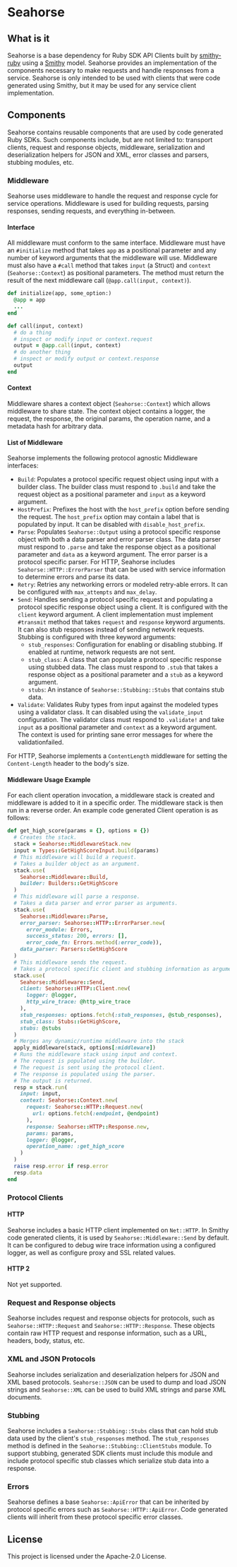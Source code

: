 # Seahorse

## What is it
Seahorse is a base dependency for Ruby SDK API Clients built by
[smithy-ruby][smithy-ruby] using a [Smithy][Smithy] model. Seahorse provides an
implementation of the components necessary to make requests and handle responses
from a service. Seahorse is only intended to be used with clients that were code
generated using Smithy, but it may be used for any service client
implementation.

## Components
Seahorse contains reusable components that are used by code generated Ruby SDKs.
Such components include, but are not limited to: transport clients, request and
response objects, middleware, serialization and deserialization helpers for JSON
and XML, error classes and parsers, stubbing modules, etc.

### Middleware
Seahorse uses middleware to handle the request and response cycle for service
operations. Middleware is used for building requests, parsing responses, sending
requests, and everything in-between.

#### Interface
All middleware must conform to the same interface. Middleware must have an
`#initialize` method that takes `app` as a positional parameter and any number
of keyword arguments that the middleware will use. Middleware must also have a
`#call` method that takes `input` (a Struct) and `context` (`Seahorse::Context`)
as positional parameters. The method must return the result of the next
middleware call (`@app.call(input, context)`).

```ruby
def initialize(app, some_option:)
  @app = app
  ...
end

def call(input, context)
  # do a thing
  # inspect or modify input or context.request
  output = @app.call(input, context)
  # do another thing
  # inspect or modify output or context.response
  output
end
```

#### Context
Middleware shares a context object (`Seahorse::Context`) which allows middleware
to share state. The context object contains a logger, the request, the response,
the original params, the operation name, and a metadata hash for arbitrary data.

#### List of Middleware

Seahorse implements the following protocol agnostic Middleware interfaces:

* `Build`: Populates a protocol specific request object using input with a
   builder class. The builder class must respond to `.build` and take the
   request object as a positional parameter and `input` as a keyword argument.
* `HostPrefix`: Prefixes the host with the `host_prefix` option before sending
   the request. The `host_prefix` option may contain a label that is populated
   by input. It can be disabled with `disable_host_prefix`.
* `Parse`: Populates `Seahorse::Output` using a protocol specific response
   object with both a data parser and error parser class. The data parser must
   respond to `.parse` and take the response object as a positional parameter
   and `data` as a keyword argument. The error parser is a protocol specific
   parser. For HTTP, Seahorse includes `Seahorse::HTTP::ErrorParser` that can be
   used with service information to determine errors and parse its data.
* `Retry`: Retries any networking errors or modeled retry-able errors. It can be
   configured with `max_attempts` and `max_delay`.
* `Send`: Handles sending a protocol specific request and populating a protocol
   specific response object using a client. It is configured with the `client`
   keyword argument. A client implementation must implement `#transmit` method
   that takes `request` and `response` keyword arguments. It can also stub
   responses instead of sending network requests. Stubbing is configured with
   three keyword arguments:
   * `stub_responses`: Configuration for enabling or disabling stubbing. If
     enabled at runtime, network requests are not sent.
   * `stub_class`: A class that can populate a protocol specific response using
     stubbed data. The class must respond to `.stub` that takes a response
     object as a positional parameter and a `stub` as a keyword argument.
   * `stubs`: An instance of `Seahorse::Stubbing::Stubs` that contains stub
     data.
* `Validate`: Validates Ruby types from input against the modeled types using a
   validator class. It can disabled using the `validate_input` configuration.
   The validator class must respond to `.validate!` and take `input` as a
   positional parameter and `context` as a keyword argument. The context is used
   for printing sane error messages for where the validationfailed.

For HTTP, Seahorse implements a `ContentLength` middleware for setting the
`Content-Length` header to the body's size.

#### Middleware Usage Example

For each client operation invocation, a middleware stack is created and
middleware is added to it in a specific order. The middleware stack is then run
in a reverse order. An example code generated Client operation is as follows:

```ruby
def get_high_score(params = {}, options = {})
  # Creates the stack.
  stack = Seahorse::MiddlewareStack.new
  input = Types::GetHighScoreInput.build(params)
  # This middleware will build a request.
  # Takes a builder object as an argument.
  stack.use(
    Seahorse::Middleware::Build,
    builder: Builders::GetHighScore
  )
  # This middleware will parse a response.
  # Takes a data parser and error parser as arguments.
  stack.use(
    Seahorse::Middleware::Parse,
    error_parser: Seahorse::HTTP::ErrorParser.new(
      error_module: Errors,
      success_status: 200, errors: [],
      error_code_fn: Errors.method(:error_code)),
    data_parser: Parsers::GetHighScore
  )
  # This middleware sends the request.
  # Takes a protocol specific client and stubbing information as arguments.
  stack.use(
    Seahorse::Middleware::Send,
    client: Seahorse::HTTP::Client.new(
      logger: @logger,
      http_wire_trace: @http_wire_trace
    ),
    stub_responses: options.fetch(:stub_responses, @stub_responses),
    stub_class: Stubs::GetHighScore,
    stubs: @stubs
  )
  # Merges any dynamic/runtime middleware into the stack
  apply_middleware(stack, options[:middleware])
  # Runs the middleware stack using input and context.
  # The request is populated using the builder.
  # The request is sent using the protocol client.
  # The response is populated using the parser.
  # The output is returned.
  resp = stack.run(
    input: input,
    context: Seahorse::Context.new(
      request: Seahorse::HTTP::Request.new(
        url: options.fetch(:endpoint, @endpoint)
      ),
      response: Seahorse::HTTP::Response.new,
      params: params,
      logger: @logger,
      operation_name: :get_high_score
    )
  )
  raise resp.error if resp.error
  resp.data
end
```

### Protocol Clients

#### HTTP
Seahorse includes a basic HTTP client implemented on `Net::HTTP`. In Smithy
code generated clients, it is used by `Seahorse::Middleware::Send` by default.
It can be configured to debug wire trace information using a configured logger,
as well as configure proxy and SSL related values.

#### HTTP 2
Not yet supported.

### Request and Response objects
Seahorse includes request and response objects for protocols, such as
`Seahorse::HTTP::Request` and `Seahorse::HTTP::Response`. These objects contain
raw HTTP request and response information, such as a URL, headers, body, status,
etc.

### XML and JSON Protocols
Seahorse includes serialization and deserialization helpers for JSON and XML
based protocols. `Seahorse::JSON` can be used to dump and load JSON strings and
`Seahorse::XML` can be used to build XML strings and parse XML documents.

### Stubbing
Seahorse includes a `Seahorse::Stubbing::Stubs` class that can hold stub data
used by the client's `stub_responses` method. The `stub_responses` method is
defined in the `Seahorse::Stubbing::ClientStubs` module. To support stubbing,
generated SDK clients must include this module and include protocol specific
stub classes which serialize stub data into a response.

### Errors
Seahorse defines a base `Seahorse::ApiError` that can be inherited by protocol
specific errors such as `Seahorse::HTTP::ApiError`. Code generated clients will
inherit from these protocol specific error classes.

## License

This project is licensed under the Apache-2.0 License.

<!--- Links -->
[smithy-ruby]: https://github.com/awslabs/smithy-ruby
[Smithy]: https://awslabs.github.io/smithy/
